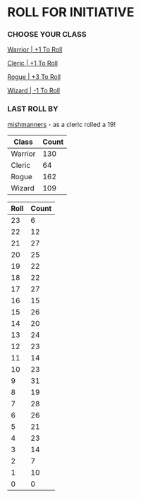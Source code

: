 # ROLL FOR INITIATIVE
### CHOOSE YOUR CLASS

[Warrior | +1 To Roll](https://github.com/benjaminsampica/benjaminsampica/issues/new?title=roll%7Cwarrior&body=Just+click+%27Submit+new+issue%27.)

[Cleric | +1 To Roll](https://github.com/benjaminsampica/benjaminsampica/issues/new?title=roll%7Ccleric&body=Just+click+%27Submit+new+issue%27.)

[Rogue | +3 To Roll](https://github.com/benjaminsampica/benjaminsampica/issues/new?title=roll%7Crogue&body=Just+click+%27Submit+new+issue%27.)

[Wizard | -1 To Roll](https://github.com/benjaminsampica/benjaminsampica/issues/new?title=roll%7Cwizard&body=Just+click+%27Submit+new+issue%27.)
### LAST ROLL BY
[mishmanners](https://www.github.com/mishmanners) - as a cleric rolled a 19!

|Class|Count|
|-|-|
|Warrior|130|
|Cleric|64|
|Rogue|162|
|Wizard|109|

|Roll|Count|
|-|-|
|23|6
|22|12
|21|27
|20|25
|19|22
|18|22
|17|27
|16|15
|15|26
|14|20
|13|24
|12|23
|11|14
|10|23
|9|31
|8|19
|7|28
|6|26
|5|21
|4|23
|3|14
|2|7
|1|10
|0|0
